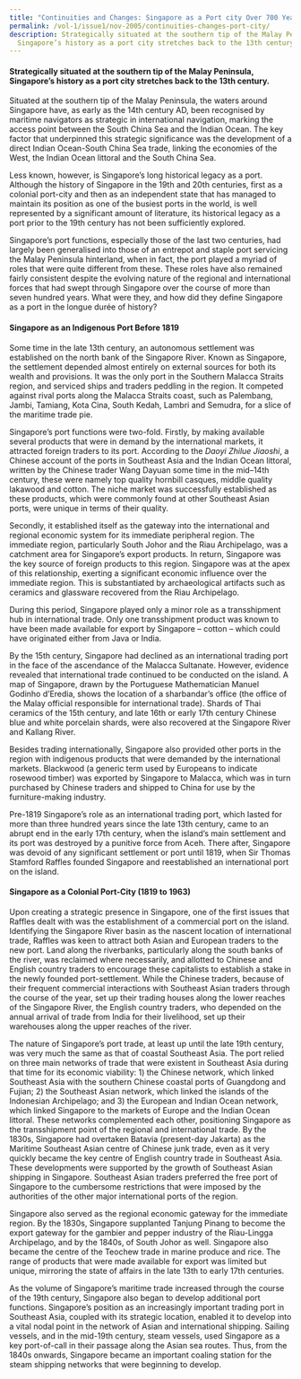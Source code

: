 ```yaml
---
title: "Continuities and Changes: Singapore as a Port city Over 700 Years"
permalink: /vol-1/issue1/nov-2005/continuities-changes-port-city/
description: Strategically situated at the southern tip of the Malay Peninsula,
  Singapore’s history as a port city stretches back to the 13th century.
---
```

#### Strategically situated at the southern tip of the Malay Peninsula, Singapore’s history as a port city stretches back to the 13th century.

Situated at the southern tip of the Malay Peninsula, the waters around Singapore have, as early as the 14th century AD, been recognised by maritime navigators as strategic in international navigation, marking the access point between the South China Sea and the Indian Ocean. The key factor that underpinned this strategic significance was the development of a direct Indian Ocean-South China Sea trade, linking the economies of the West, the Indian Ocean littoral and the South China Sea.

Less known, however, is Singapore’s long historical legacy as a port. Although the history of Singapore in the 19th and 20th centuries, first as a colonial port-city and then as an independent state that has managed to maintain its position as one of the busiest ports in the world, is well represented by a significant amount of literature, its historical legacy as a port prior to the 19th century has not been sufficiently explored.

Singapore’s port functions, especially those of the last two centuries, had largely been generalised into those of an entrepot and staple port servicing the Malay Peninsula hinterland, when in fact, the port played a myriad of roles that were quite different from these. These roles have also remained fairly consistent despite the evolving nature of the regional and international forces that had swept through Singapore over the course of more than seven hundred years. What were they, and how did they define Singapore as a port in the longue durée of history?

#### **Singapore as an Indigenous Port Before 1819**
Some time in the late 13th century, an autonomous settlement was established on the north bank of the Singapore River. Known as Singapore, the settlement depended almost entirely on external sources for both its wealth and provisions. It was the only port in the Southern Malacca Straits region, and serviced ships and traders peddling in the region. It competed against rival ports along the Malacca Straits coast, such as Palembang, Jambi, Tamiang, Kota Cina, South Kedah, Lambri and Semudra, for a slice of the maritime trade pie. 

Singapore’s port functions were two-fold. Firstly, by making available several products that were in demand by the international markets, it attracted foreign traders to its port. According to the *Daoyi Zhilue Jiaoshi*, a Chinese account of the ports in Southeast Asia and the Indian Ocean littoral, written by the Chinese trader Wang Dayuan some time in the mid–14th century, these were namely top quality hornbill casques, middle quality lakawood and cotton. The niche market was successfully established as these products, which were commonly found at other Southeast Asian ports, were unique in terms of their quality.

Secondly, it established itself as the gateway into the international and regional economic system for its immediate peripheral region. The immediate region, particularly South Johor and the Riau Archipelago, was a catchment area for Singapore’s export products. In return, Singapore was the key source of foreign products to this region. Singapore was at the apex of this relationship, exerting a significant economic influence over the immediate region. This is substantiated by archaeological artifacts such as ceramics and glassware recovered from the Riau Archipelago.

During this period, Singapore played only a minor role as a transshipment hub in international trade. Only one transshipment product was known to have been made available for export by Singapore – cotton – which could have originated either from Java or India.

By the 15th century, Singapore had declined as an international trading port in the face of the ascendance of the Malacca Sultanate. However, evidence revealed that international trade continued to be conducted on the island. A map of Singapore, drawn by the Portuguese Mathematician Manuel Godinho d’Eredia, shows the location of a sharbandar’s office (the office of the Malay official responsible for international trade). Shards of Thai ceramics of the 15th century, and late 16th or early 17th century Chinese blue and white porcelain shards, were also recovered at the Singapore River and Kallang River.

Besides trading internationally, Singapore also provided other ports in the region with indigenous products that were demanded by the international markets. Blackwood (a generic term used by Europeans to indicate rosewood timber) was exported by Singapore to Malacca, which was in turn purchased by Chinese traders and shipped to China for use by the furniture-making industry.

Pre-1819 Singapore’s role as an international trading port, which lasted for more than three hundred years since the late 13th century, came to an abrupt end in the early 17th century, when the island’s main settlement and its port was destroyed by a punitive force from Aceh. There after, Singapore was devoid of any significant settlement or port until 1819, when Sir Thomas Stamford Raffles founded Singapore and reestablished an international port on the island.

#### **Singapore as a Colonial Port-City (1819 to 1963)**
Upon creating a strategic presence in Singapore, one of the first issues that Raffles dealt with was the establishment of a commercial port on the island. Identifying the Singapore River basin as the nascent location of international trade, Raffles was keen to attract both Asian and European traders to the new port. Land along the riverbanks, particularly along the south banks of the river, was reclaimed where necessarily, and allotted to Chinese and English country traders to encourage these capitalists to establish a stake in the newly founded port-settlement. While the Chinese traders, because of their frequent commercial interactions with Southeast Asian traders through the course of the year, set up their trading houses along the lower reaches of the Singapore River, the English country traders, who depended on the annual arrival of trade from India for their livelihood, set up their warehouses along the upper reaches of the river.

The nature of Singapore’s port trade, at least up until the late 19th century, was very much the same as that of coastal Southeast Asia. The port relied on three main networks of trade that were existent in Southeast Asia during that time for its economic viability: 1) the Chinese network, which linked Southeast Asia with the southern Chinese coastal ports of Guangdong and Fujian; 2) the Southeast Asian network, which linked the islands of the Indonesian Archipelago; and 3) the European and Indian Ocean network, which linked Singapore to the markets of Europe and the Indian Ocean littoral. These networks complemented each other, positioning Singapore as the transshipment point of the regional and international trade. By the 1830s, Singapore had overtaken Batavia (present-day Jakarta) as the Maritime Southeast Asian centre of Chinese junk trade, even as it very quickly became the key centre of English country trade in Southeast Asia. These developments were supported by the growth of Southeast Asian shipping in Singapore. Southeast Asian traders preferred the free port of Singapore to the cumbersome restrictions that were imposed by the authorities of the other major international ports of the region.

Singapore also served as the regional economic gateway for the immediate region. By the 1830s, Singapore supplanted Tanjung Pinang to become the export gateway for the gambier and pepper industry of the Riau-Lingga Archipelago, and by the 1840s, of South Johor as well. Singapore also became the centre of the Teochew trade in marine produce and rice. The range of products that were made available for export was limited but unique, mirroring the state of affairs in the late 13th to early 17th centuries.

As the volume of Singapore’s maritime trade increased through the course of the 19th century, Singapore also began to develop additional port functions. Singapore’s position as an increasingly important trading port in Southeast Asia, coupled with its strategic location, enabled it to develop into a vital nodal point in the network of Asian and international shipping. Sailing vessels, and in the mid-19th century, steam vessels, used Singapore as a key port-of-call in their passage along the Asian sea routes. Thus, from the 1840s onwards, Singapore became an important coaling station for the steam shipping networks that were beginning to develop.



 

